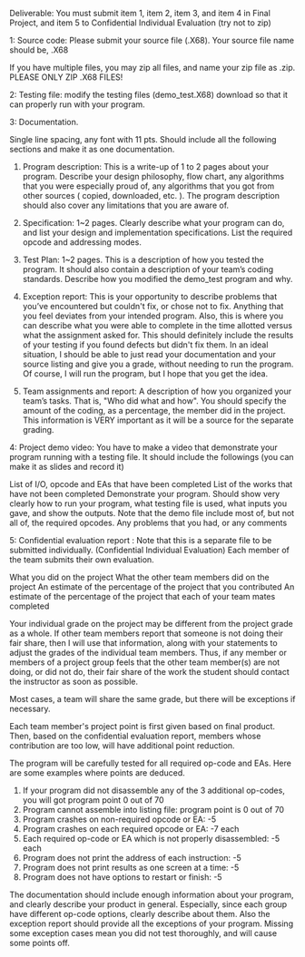 Deliverable: You must submit item 1, item 2, item 3, and item 4 in Final Project, and item 5 to Confidential Individual Evaluation (try not to zip)

1:
Source code: Please submit your source file (.X68). Your source file name should be, <Team name>.X68

If you have multiple files, you may zip all files, and name your zip file as <Team name>.zip. PLEASE ONLY ZIP .X68 FILES!

2:
Testing file: modify the testing files (demo_test.X68) download   so that it can properly run with your program.

3: 
Documentation. 

Single line spacing, any font with 11 pts. 
Should include all the following sections and make it as one documentation. 

1) Program description: This is a write-up of 1 to 2 pages about your program.  Describe your design philosophy, flow chart, 
any algorithms that you were especially proud of, any algorithms that you got from other sources ( copied, downloaded, etc. ). 
The program description should also cover any limitations that you are aware of.

2) Specification: 1~2 pages. Clearly describe what your program can do,  and list your design and implementation 
specifications. List the required opcode and addressing modes. 

3) Test Plan: 1~2 pages. This is a description of how you tested the program. It should also contain a description of your 
team’s coding standards. Describe how you modified the demo_test program and why.

4) Exception report: This is your opportunity to describe problems that you’ve encountered but couldn't fix, or chose not to 
fix. Anything that you feel deviates from your intended program. Also, this is where you can describe what you were able to 
complete in the time allotted versus what the assignment asked for. This should definitely include the results of your testing if 
you found defects but didn't fix them. In an ideal situation, I should be able to just read your documentation and your source 
listing and give you a grade, without needing to run the program. Of course, I will run the program, but I hope that you get the idea.

5) Team assignments and report: A description of how you organized your team’s tasks. That is, "Who did what and how". 
You should specify the amount of the coding, as a percentage, the member did in the project. This information is VERY important
as it will be a source for the separate grading.


4: 
Project demo video: You have to make a video that demonstrate your program running with a testing file.
It should include the followings  (you can make it as slides and record it)

List of I/O, opcode and EAs that have been completed
List of the works that have not been completed
Demonstrate your program. Should show very clearly how to run your program, what testing file is used, what inputs you 
gave, and show the outputs. Note that the demo file include most of, but not all of, the required opcodes. 
Any problems that you had, or any comments

5: 
Confidential evaluation report : Note that this is a separate file to be submitted individually. (Confidential Individual Evaluation)
Each member of the team submits their own evaluation.

What you did on the project
What the other team members did on the project
An estimate of the percentage of the project that you contributed
An estimate of the percentage of the project that each of your team mates completed

Your individual grade on the project may be different from the project grade as a whole. If other team members report that
someone is not doing their fair share, then I will use that information, along with your statements to adjust the grades of the 
individual team members. Thus, if any member or members of a project group feels that the other team member(s) are not doing, 
or did not do, their fair share of the work the student should contact the instructor as soon as possible. 

Most cases, a team will share the same grade, but there will be exceptions if necessary.

Each team member's project point is first given based on final product. Then, based on the confidential evaluation report, 
members whose contribution are too low, will have additional point reduction.

The program will be carefully tested for all required op-code and EAs. Here are some examples where points are deduced.
1) If your program did not disassemble any of the 3 additional op-codes, you will got program point 0 out of 70
2) Program cannot assemble into listing file: program point is 0 out of 70
3) Program crashes on non-required opcode or EA: -5
4) Program crashes on each required opcode or EA: -7 each
5) Each required op-code or EA which is not properly disassembled: -5 each
6) Program does not print the address of each instruction: -5
7) Program does not print results as one screen at a time: -5
8) Program does not have options to restart or finish: -5

The documentation should include enough information about your program, and clearly describe your product in general. 
Especially, since each group have different op-code options, clearly describe about them. Also the exception report should 
provide all the exceptions of your program. Missing some exception cases mean you did not test thoroughly, and will cause some points off. 
